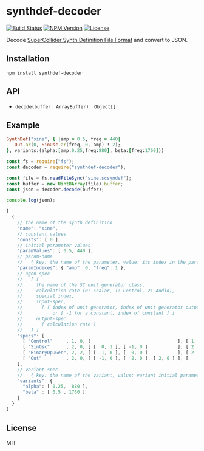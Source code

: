 # synthdef-decoder
[![Build Status](http://img.shields.io/travis/mohayonao/synthdef-decoder.svg?style=flat-square)](https://travis-ci.org/mohayonao/synthdef-decoder)
[![NPM Version](http://img.shields.io/npm/v/synthdef-decoder.svg?style=flat-square)](https://www.npmjs.org/package/synthdef-decoder)
[![License](http://img.shields.io/badge/license-MIT-brightgreen.svg?style=flat-square)](http://mohayonao.mit-license.org/)

Decode [SuperCollider Synth Definition File Format](http://doc.sccode.org/Reference/Synth-Definition-File-Format.html) and convert to JSON.

## Installation

```
npm install synthdef-decoder
```

## API

- `decode(buffer: ArrayBuffer): Object[]`

## Example

```rb
SynthDef("sine", { |amp = 0.5, freq = 440|
   Out.ar(0, SinOsc.ar(freq, 0, amp) ! 2);
}, variants:(alpha:[amp:0.25,freq:880], beta:[freq:1760]))
```

```js
const fs = require("fs");
const decoder = require("synthdef-decoder");

const file = fs.readFileSync("sine.scsyndef");
const buffer = new Uint8Array(file).buffer;
const json = decoder.decode(buffer);

console.log(json);
```

```js
[
  {
    // the name of the synth definition
    "name": "sine",
    // constant values
    "consts": [ 0 ],
    // initial parameter values
    "paramValues": [ 0.5, 440 ],
    // param-name
    //   { key: the name of the parameter, value: its index in the parameter array }
    "paramIndices": { "amp": 0, "freq": 1 },
    // ugen-spec
    //   [ [
    //     the name of the SC unit generator class,
    //     calculation rate (0: Scalar, 1: Control, 2: Audio),
    //     special index,
    //     input-spec,
    //       [ [ index of unit generator, index of unit generator output ]
    //           or [ -1 for a constant, index of constant ] ]
    //     output-spec
    //       [ calculation rate ]
    //   ] ]
    "specs": [
      [ "Control"     , 1, 0, [                                ], [ 1, 1 ] ],
      [ "SinOsc"      , 2, 0, [ [  0, 1 ], [ -1, 0 ]           ], [ 2    ] ],
      [ "BinaryOpUGen", 2, 2, [ [  1, 0 ], [  0, 0 ]           ], [ 2    ] ],
      [ "Out"         , 2, 0, [ [ -1, 0 ], [  2, 0 ], [ 2, 0 ] ], [      ] ]
    ],
    // variant-spec
    //   { key: the name of the variant, value: variant initial parameter values }
    "variants": {
      "alpha": [ 0.25,  880 ],
      "beta" : [ 0.5 , 1760 ]
    }
  }
]
```

## License

MIT
